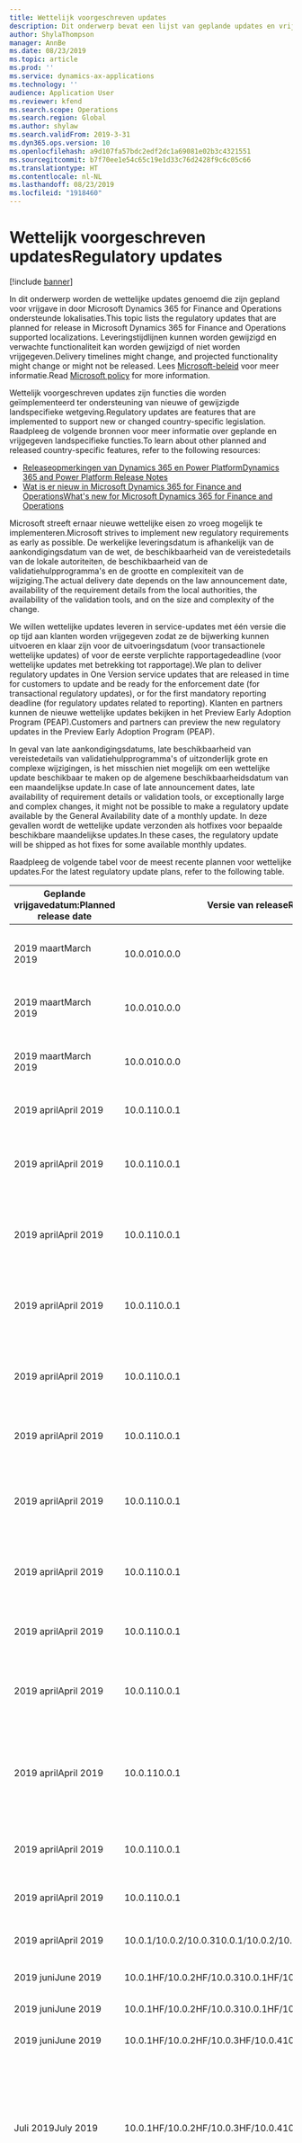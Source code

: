```yaml
---
title: Wettelijk voorgeschreven updates
description: Dit onderwerp bevat een lijst van geplande updates en vrijgegeven wettelijke updates voor Microsoft Dynamics 365 for Finance and Operations.
author: ShylaThompson
manager: AnnBe
ms.date: 08/23/2019
ms.topic: article
ms.prod: ''
ms.service: dynamics-ax-applications
ms.technology: ''
audience: Application User
ms.reviewer: kfend
ms.search.scope: Operations
ms.search.region: Global
ms.author: shylaw
ms.search.validFrom: 2019-3-31
ms.dyn365.ops.version: 10
ms.openlocfilehash: a9d107fa57bdc2edf2dc1a69081e02b3c4321551
ms.sourcegitcommit: b7f70ee1e54c65c19e1d33c76d2428f9c6c05c66
ms.translationtype: HT
ms.contentlocale: nl-NL
ms.lasthandoff: 08/23/2019
ms.locfileid: "1918460"
---
```

# <a name="regulatory-updates"></a><span data-ttu-id="0f5b4-103">Wettelijk voorgeschreven updates</span><span class="sxs-lookup"><span data-stu-id="0f5b4-103">Regulatory updates</span></span>

[!include [banner](../includes/banner.md)]

<span data-ttu-id="0f5b4-104">In dit onderwerp worden de wettelijke updates genoemd die zijn gepland voor vrijgave in door Microsoft Dynamics 365 for Finance and Operations ondersteunde lokalisaties.</span><span class="sxs-lookup"><span data-stu-id="0f5b4-104">This topic lists the regulatory updates that are planned for release in Microsoft Dynamics 365 for Finance and Operations supported localizations.</span></span> <span data-ttu-id="0f5b4-105">Leveringstijdlijnen kunnen worden gewijzigd en verwachte functionaliteit kan worden gewijzigd of niet worden vrijgegeven.</span><span class="sxs-lookup"><span data-stu-id="0f5b4-105">Delivery timelines might change, and projected functionality might change or might not be released.</span></span> <span data-ttu-id="0f5b4-106">Lees [Microsoft-beleid](https://go.microsoft.com/fwlink/p/?linkid=2007332) voor meer informatie.</span><span class="sxs-lookup"><span data-stu-id="0f5b4-106">Read [Microsoft policy](https://go.microsoft.com/fwlink/p/?linkid=2007332) for more information.</span></span> 

<span data-ttu-id="0f5b4-107">Wettelijk voorgeschreven updates zijn functies die worden geïmplementeerd ter ondersteuning van nieuwe of gewijzigde landspecifieke wetgeving.</span><span class="sxs-lookup"><span data-stu-id="0f5b4-107">Regulatory updates are features that are implemented to support new or changed country-specific legislation.</span></span> <span data-ttu-id="0f5b4-108">Raadpleeg de volgende bronnen voor meer informatie over geplande en vrijgegeven landspecifieke functies.</span><span class="sxs-lookup"><span data-stu-id="0f5b4-108">To learn about other planned and released country-specific features, refer to the following resources:</span></span>

- [<span data-ttu-id="0f5b4-109">Releaseopmerkingen van Dynamics 365 en Power Platform</span><span class="sxs-lookup"><span data-stu-id="0f5b4-109">Dynamics 365 and Power Platform Release Notes</span></span>](https://docs.microsoft.com/business-applications-release-notes/index)
- [<span data-ttu-id="0f5b4-110">Wat is er nieuw in Microsoft Dynamics 365 for Finance and Operations</span><span class="sxs-lookup"><span data-stu-id="0f5b4-110">What's new for Microsoft Dynamics 365 for Finance and Operations</span></span>](../../fin-and-ops/get-started/whats-new-changed.md)

<span data-ttu-id="0f5b4-111">Microsoft streeft ernaar nieuwe wettelijke eisen zo vroeg mogelijk te implementeren.</span><span class="sxs-lookup"><span data-stu-id="0f5b4-111">Microsoft strives to implement new regulatory requirements as early as possible.</span></span> <span data-ttu-id="0f5b4-112">De werkelijke leveringsdatum is afhankelijk van de aankondigingsdatum van de wet, de beschikbaarheid van de vereistedetails van de lokale autoriteiten, de beschikbaarheid van de validatiehulpprogramma's en de grootte en complexiteit van de wijziging.</span><span class="sxs-lookup"><span data-stu-id="0f5b4-112">The actual delivery date depends on the law announcement date, availability of the requirement details from the local authorities, the availability of the validation tools, and on the size and complexity of the change.</span></span> 

<span data-ttu-id="0f5b4-113">We willen wettelijke updates leveren in service-updates met één versie die op tijd aan klanten worden vrijgegeven zodat ze de bijwerking kunnen uitvoeren en klaar zijn voor de uitvoeringsdatum (voor transactionele wettelijke updates) of voor de eerste verplichte rapportagedeadline (voor wettelijke updates met betrekking tot rapportage).</span><span class="sxs-lookup"><span data-stu-id="0f5b4-113">We plan to deliver regulatory updates in One Version service updates that are released in time for customers to update and be ready for the enforcement date (for transactional regulatory updates), or for the first mandatory reporting deadline (for regulatory updates related to reporting).</span></span> <span data-ttu-id="0f5b4-114">Klanten en partners kunnen de nieuwe wettelijke updates bekijken in het Preview Early Adoption Program (PEAP).</span><span class="sxs-lookup"><span data-stu-id="0f5b4-114">Customers and partners can preview the new regulatory updates in the Preview Early Adoption Program (PEAP).</span></span>

<span data-ttu-id="0f5b4-115">In geval van late aankondigingsdatums, late beschikbaarheid van vereistedetails van validatiehulpprogramma's of uitzonderlijk grote en complexe wijzigingen, is het misschien niet mogelijk om een wettelijke update beschikbaar te maken op de algemene beschikbaarheidsdatum van een maandelijkse update.</span><span class="sxs-lookup"><span data-stu-id="0f5b4-115">In case of late announcement dates, late availability of requirement details or validation tools, or exceptionally large and complex changes, it might not be possible to make a regulatory update available by the General Availability date of a monthly update.</span></span> <span data-ttu-id="0f5b4-116">In deze gevallen wordt de wettelijke update verzonden als hotfixes voor bepaalde beschikbare maandelijkse updates.</span><span class="sxs-lookup"><span data-stu-id="0f5b4-116">In these cases, the regulatory update will be shipped as hot fixes for some available monthly updates.</span></span>

<span data-ttu-id="0f5b4-117">Raadpleeg de volgende tabel voor de meest recente plannen voor wettelijke updates.</span><span class="sxs-lookup"><span data-stu-id="0f5b4-117">For the latest regulatory update plans, refer to the following table.</span></span> 

|<span data-ttu-id="0f5b4-118">Geplande vrijgavedatum:</span><span class="sxs-lookup"><span data-stu-id="0f5b4-118">Planned release date</span></span>|<span data-ttu-id="0f5b4-119">Versie van release</span><span class="sxs-lookup"><span data-stu-id="0f5b4-119">Release version</span></span>|<span data-ttu-id="0f5b4-120">Land/regio</span><span class="sxs-lookup"><span data-stu-id="0f5b4-120">Country</span></span>|<span data-ttu-id="0f5b4-121">Wettelijke update</span><span class="sxs-lookup"><span data-stu-id="0f5b4-121">Regulatory update</span></span>|
|--------------------|---------------|-------|-------|
|      <span data-ttu-id="0f5b4-122">2019 maart</span><span class="sxs-lookup"><span data-stu-id="0f5b4-122">March 2019</span></span>          |   <span data-ttu-id="0f5b4-123">10.0.0</span><span class="sxs-lookup"><span data-stu-id="0f5b4-123">10.0.0</span></span>      | <span data-ttu-id="0f5b4-124">Oostenrijk</span><span class="sxs-lookup"><span data-stu-id="0f5b4-124">Austria</span></span>      |   <span data-ttu-id="0f5b4-125">Wijzigingen in Kammerumlage 2019 (inkoopheffing)</span><span class="sxs-lookup"><span data-stu-id="0f5b4-125">Changes in Kammerumlage 2019 (Purchase duty)</span></span>    |
|      <span data-ttu-id="0f5b4-126">2019 maart</span><span class="sxs-lookup"><span data-stu-id="0f5b4-126">March 2019</span></span>          |   <span data-ttu-id="0f5b4-127">10.0.0</span><span class="sxs-lookup"><span data-stu-id="0f5b4-127">10.0.0</span></span>      |   <span data-ttu-id="0f5b4-128">Brazilië</span><span class="sxs-lookup"><span data-stu-id="0f5b4-128">Brazil</span></span>    |     <span data-ttu-id="0f5b4-129">SPED EFD-bijdragen - indeling 004 en 005</span><span class="sxs-lookup"><span data-stu-id="0f5b4-129">SPED EFD Contributions - Layout  004 and 005</span></span>  |
|      <span data-ttu-id="0f5b4-130">2019 maart</span><span class="sxs-lookup"><span data-stu-id="0f5b4-130">March 2019</span></span>          |   <span data-ttu-id="0f5b4-131">10.0.0</span><span class="sxs-lookup"><span data-stu-id="0f5b4-131">10.0.0</span></span>      |    <span data-ttu-id="0f5b4-132">Maleisië</span><span class="sxs-lookup"><span data-stu-id="0f5b4-132">Malaysia</span></span>     |<span data-ttu-id="0f5b4-133">Maleisië vervangt GST door SST, Sales & Services Tax</span><span class="sxs-lookup"><span data-stu-id="0f5b4-133">Malaysia replaces GST with SST sales & service tax</span></span>        |
|      <span data-ttu-id="0f5b4-134">2019 april</span><span class="sxs-lookup"><span data-stu-id="0f5b4-134">April 2019</span></span>          |   <span data-ttu-id="0f5b4-135">10.0.1</span><span class="sxs-lookup"><span data-stu-id="0f5b4-135">10.0.1</span></span>      |    <span data-ttu-id="0f5b4-136">Oostenrijk</span><span class="sxs-lookup"><span data-stu-id="0f5b4-136">Austria</span></span>     |<span data-ttu-id="0f5b4-137">Detailhandel - Fiscale integratie</span><span class="sxs-lookup"><span data-stu-id="0f5b4-137">Retail - Fiscal integration</span></span>         |
|      <span data-ttu-id="0f5b4-138">2019 april</span><span class="sxs-lookup"><span data-stu-id="0f5b4-138">April 2019</span></span>          |   <span data-ttu-id="0f5b4-139">10.0.1</span><span class="sxs-lookup"><span data-stu-id="0f5b4-139">10.0.1</span></span>      |    <span data-ttu-id="0f5b4-140">Europa</span><span class="sxs-lookup"><span data-stu-id="0f5b4-140">Europe</span></span>     |<span data-ttu-id="0f5b4-141">E-facturering - Export van klantfacturen in de indeling PEPPOL BIS 3</span><span class="sxs-lookup"><span data-stu-id="0f5b4-141">E-invoicing - Customers invoices export in PEPPOL BIS 3 format</span></span>         |
|      <span data-ttu-id="0f5b4-142">2019 april</span><span class="sxs-lookup"><span data-stu-id="0f5b4-142">April 2019</span></span>          |   <span data-ttu-id="0f5b4-143">10.0.1</span><span class="sxs-lookup"><span data-stu-id="0f5b4-143">10.0.1</span></span>      |    <span data-ttu-id="0f5b4-144">Europa</span><span class="sxs-lookup"><span data-stu-id="0f5b4-144">Europe</span></span>     |<span data-ttu-id="0f5b4-145">E-facturering - Import van leveranciersfacturen in de indeling PEPPOL BIS 3</span><span class="sxs-lookup"><span data-stu-id="0f5b4-145">E-invoicing - Vendors invoices import from PEPPOL BIS 3 format</span></span>         |
|      <span data-ttu-id="0f5b4-146">2019 april</span><span class="sxs-lookup"><span data-stu-id="0f5b4-146">April 2019</span></span>          |   <span data-ttu-id="0f5b4-147">10.0.1</span><span class="sxs-lookup"><span data-stu-id="0f5b4-147">10.0.1</span></span>      |   <span data-ttu-id="0f5b4-148">Duitsland</span><span class="sxs-lookup"><span data-stu-id="0f5b4-148">Germany</span></span>     |<span data-ttu-id="0f5b4-149">E-facturering - Export van klantfacturen in de indeling xRechnung 1.1</span><span class="sxs-lookup"><span data-stu-id="0f5b4-149">E-invoicing - Customers invoices export in xRechnung 1.1 format</span></span>         |
|      <span data-ttu-id="0f5b4-150">2019 april</span><span class="sxs-lookup"><span data-stu-id="0f5b4-150">April 2019</span></span>          |   <span data-ttu-id="0f5b4-151">10.0.1</span><span class="sxs-lookup"><span data-stu-id="0f5b4-151">10.0.1</span></span>      |    <span data-ttu-id="0f5b4-152">Verenigd Koninkrijk</span><span class="sxs-lookup"><span data-stu-id="0f5b4-152">United Kingdom</span></span>     |[<span data-ttu-id="0f5b4-153">Wijziging in indiening van btw-aangifte (belasting digitaal maken)</span><span class="sxs-lookup"><span data-stu-id="0f5b4-153">VAT Statement submission changes (Making Tax Digital)</span></span>](emea-gbr-mtd-vat-integration.md)    |    
|      <span data-ttu-id="0f5b4-154">2019 april</span><span class="sxs-lookup"><span data-stu-id="0f5b4-154">April 2019</span></span>          |   <span data-ttu-id="0f5b4-155">10.0.1</span><span class="sxs-lookup"><span data-stu-id="0f5b4-155">10.0.1</span></span>      |    <span data-ttu-id="0f5b4-156">Rusland</span><span class="sxs-lookup"><span data-stu-id="0f5b4-156">Russia</span></span>     |[<span data-ttu-id="0f5b4-157">Wijzigingen van indeling btw-aangifte van 2019</span><span class="sxs-lookup"><span data-stu-id="0f5b4-157">VAT declaration format changes from 2019</span></span>](rus-VAT-declaration.md) |
|      <span data-ttu-id="0f5b4-158">2019 april</span><span class="sxs-lookup"><span data-stu-id="0f5b4-158">April 2019</span></span>          |   <span data-ttu-id="0f5b4-159">10.0.1</span><span class="sxs-lookup"><span data-stu-id="0f5b4-159">10.0.1</span></span>      |    <span data-ttu-id="0f5b4-160">Rusland</span><span class="sxs-lookup"><span data-stu-id="0f5b4-160">Russia</span></span>     |<span data-ttu-id="0f5b4-161">Wijzigingen van indeling voor btw-aangifte van 2019 (verkoop- en inkoopboeken)</span><span class="sxs-lookup"><span data-stu-id="0f5b4-161">VAT declaration format changes from 2019 (Sales and Purchase books)</span></span> |
|      <span data-ttu-id="0f5b4-162">2019 april</span><span class="sxs-lookup"><span data-stu-id="0f5b4-162">April 2019</span></span>          |   <span data-ttu-id="0f5b4-163">10.0.1</span><span class="sxs-lookup"><span data-stu-id="0f5b4-163">10.0.1</span></span>      |    <span data-ttu-id="0f5b4-164">Rusland</span><span class="sxs-lookup"><span data-stu-id="0f5b4-164">Russia</span></span>     |<span data-ttu-id="0f5b4-165">Wijzigingen in aangifte van belasting op grondbezit van 2018</span><span class="sxs-lookup"><span data-stu-id="0f5b4-165">Land tax declaration changes from 2018</span></span> |
|      <span data-ttu-id="0f5b4-166">2019 april</span><span class="sxs-lookup"><span data-stu-id="0f5b4-166">April 2019</span></span>          |   <span data-ttu-id="0f5b4-167">10.0.1</span><span class="sxs-lookup"><span data-stu-id="0f5b4-167">10.0.1</span></span>      |    <span data-ttu-id="0f5b4-168">Rusland</span><span class="sxs-lookup"><span data-stu-id="0f5b4-168">Russia</span></span>     |[<span data-ttu-id="0f5b4-169">Wijzigingen in aangifte van onroerendgoedbelasting van 2019</span><span class="sxs-lookup"><span data-stu-id="0f5b4-169">Property tax declaration changes from 2019</span></span>](rus-assessed-tax-declaration.md)|
|      <span data-ttu-id="0f5b4-170">2019 april</span><span class="sxs-lookup"><span data-stu-id="0f5b4-170">April 2019</span></span>          |   <span data-ttu-id="0f5b4-171">10.0.1</span><span class="sxs-lookup"><span data-stu-id="0f5b4-171">10.0.1</span></span>      |    <span data-ttu-id="0f5b4-172">Rusland</span><span class="sxs-lookup"><span data-stu-id="0f5b4-172">Russia</span></span>     |<span data-ttu-id="0f5b4-173">Wijzigingen in aangifte van transportbelasting van 2019</span><span class="sxs-lookup"><span data-stu-id="0f5b4-173">Transport tax declaration changes from 2019</span></span>  |
|      <span data-ttu-id="0f5b4-174">2019 april</span><span class="sxs-lookup"><span data-stu-id="0f5b4-174">April 2019</span></span>          |   <span data-ttu-id="0f5b4-175">10.0.1</span><span class="sxs-lookup"><span data-stu-id="0f5b4-175">10.0.1</span></span>      |    <span data-ttu-id="0f5b4-176">Litouwen</span><span class="sxs-lookup"><span data-stu-id="0f5b4-176">Lithuania</span></span>     |<span data-ttu-id="0f5b4-177">In een i.SAF-rapport kunnen gebruikers systeem-btw-codes definiëren in combinatie met wettelijke btw-codes</span><span class="sxs-lookup"><span data-stu-id="0f5b4-177">i.SAF report let's user define system Sales tax codes in association with legal tax codes</span></span>  |
|      <span data-ttu-id="0f5b4-178">2019 april</span><span class="sxs-lookup"><span data-stu-id="0f5b4-178">April 2019</span></span>          |   <span data-ttu-id="0f5b4-179">10.0.1</span><span class="sxs-lookup"><span data-stu-id="0f5b4-179">10.0.1</span></span>      | <span data-ttu-id="0f5b4-180">Hongarije</span><span class="sxs-lookup"><span data-stu-id="0f5b4-180">Hungary</span></span>      |  <span data-ttu-id="0f5b4-181">Hongarije: online facturering v. 1.1 2019</span><span class="sxs-lookup"><span data-stu-id="0f5b4-181">Hungary: Online invoicing v.1.1 2019</span></span>  |
|      <span data-ttu-id="0f5b4-182">2019 april</span><span class="sxs-lookup"><span data-stu-id="0f5b4-182">April 2019</span></span>          |   <span data-ttu-id="0f5b4-183">10.0.1</span><span class="sxs-lookup"><span data-stu-id="0f5b4-183">10.0.1</span></span>      | <span data-ttu-id="0f5b4-184">Japan</span><span class="sxs-lookup"><span data-stu-id="0f5b4-184">Japan</span></span>      |  <span data-ttu-id="0f5b4-185">2019 Verandering van Japans tijdperk</span><span class="sxs-lookup"><span data-stu-id="0f5b4-185">2019 Japanese Calendar Era Change</span></span>  |
|      <span data-ttu-id="0f5b4-186">2019 april</span><span class="sxs-lookup"><span data-stu-id="0f5b4-186">April 2019</span></span>          |   <span data-ttu-id="0f5b4-187">10.0.1/10.0.2/10.0.3</span><span class="sxs-lookup"><span data-stu-id="0f5b4-187">10.0.1/10.0.2/10.0.3</span></span>      | <span data-ttu-id="0f5b4-188">India</span><span class="sxs-lookup"><span data-stu-id="0f5b4-188">India</span></span>      |  <span data-ttu-id="0f5b4-189">Wijziging van notatie van IEC-nummer</span><span class="sxs-lookup"><span data-stu-id="0f5b4-189">IEC number format change</span></span>  |
|      <span data-ttu-id="0f5b4-190">2019 juni</span><span class="sxs-lookup"><span data-stu-id="0f5b4-190">June 2019</span></span>           |   <span data-ttu-id="0f5b4-191">10.0.1HF/10.0.2HF/10.0.3</span><span class="sxs-lookup"><span data-stu-id="0f5b4-191">10.0.1HF/10.0.2HF/10.0.3</span></span>      | <span data-ttu-id="0f5b4-192">Brazilië</span><span class="sxs-lookup"><span data-stu-id="0f5b4-192">Brazil</span></span>      |   <span data-ttu-id="0f5b4-193">NF-e nieuw NT 2018.005 - v.1.20</span><span class="sxs-lookup"><span data-stu-id="0f5b4-193">NF-e new NT 2018.005 - v.1.20</span></span>   |
|      <span data-ttu-id="0f5b4-194">2019 juni</span><span class="sxs-lookup"><span data-stu-id="0f5b4-194">June 2019</span></span>           |   <span data-ttu-id="0f5b4-195">10.0.1HF/10.0.2HF/10.0.3</span><span class="sxs-lookup"><span data-stu-id="0f5b4-195">10.0.1HF/10.0.2HF/10.0.3</span></span>      | <span data-ttu-id="0f5b4-196">Brazilië</span><span class="sxs-lookup"><span data-stu-id="0f5b4-196">Brazil</span></span>      |   <span data-ttu-id="0f5b4-197">SPED ECD - indeling 7</span><span class="sxs-lookup"><span data-stu-id="0f5b4-197">SPED ECD Layout 7</span></span>   |
|      <span data-ttu-id="0f5b4-198">2019 juni</span><span class="sxs-lookup"><span data-stu-id="0f5b4-198">June 2019</span></span>           |   <span data-ttu-id="0f5b4-199">10.0.1HF/10.0.2HF/10.0.3HF/10.0.4</span><span class="sxs-lookup"><span data-stu-id="0f5b4-199">10.0.1HF/10.0.2HF/10.0.3HF/10.0.4</span></span>      | <span data-ttu-id="0f5b4-200">Brazilië</span><span class="sxs-lookup"><span data-stu-id="0f5b4-200">Brazil</span></span>    |   <span data-ttu-id="0f5b4-201">NF-e-besluit 54.308/18 (RS)</span><span class="sxs-lookup"><span data-stu-id="0f5b4-201">NF-e Decree 54.308/18 (RS)</span></span>   |
|      <span data-ttu-id="0f5b4-202">Juli 2019</span><span class="sxs-lookup"><span data-stu-id="0f5b4-202">July 2019</span></span>           |   <span data-ttu-id="0f5b4-203">10.0.1HF/10.0.2HF/10.0.3HF/10.0.4</span><span class="sxs-lookup"><span data-stu-id="0f5b4-203">10.0.1HF/10.0.2HF/10.0.3HF/10.0.4</span></span>      | <span data-ttu-id="0f5b4-204">Brazilië</span><span class="sxs-lookup"><span data-stu-id="0f5b4-204">Brazil</span></span>    |   <span data-ttu-id="0f5b4-205">NF-e en NFC-e - Resolutie 13/2019 en verordening SUCIEF 55/2019- RJ - nieuwe voorwaarden voor uitvoer van vrijstellingslabels in NF-e.</span><span class="sxs-lookup"><span data-stu-id="0f5b4-205">NF-e and NFC-e - Resolution 13/2019 and Ordinance SUCIEF 55/2019- RJ - new conditions for exempt tags output in NF-e.</span></span>   |
|      <span data-ttu-id="0f5b4-206">2019 juni</span><span class="sxs-lookup"><span data-stu-id="0f5b4-206">June 2019</span></span>           |   <span data-ttu-id="0f5b4-207">10.0.2</span><span class="sxs-lookup"><span data-stu-id="0f5b4-207">10.0.2</span></span>     | <span data-ttu-id="0f5b4-208">Italië</span><span class="sxs-lookup"><span data-stu-id="0f5b4-208">Italy</span></span>      |   <span data-ttu-id="0f5b4-209">Nieuwe Spesometro (Esterometro) om het splitsen van bestanden op bestandsvolume te ondersteunen en het aantal records te beperken</span><span class="sxs-lookup"><span data-stu-id="0f5b4-209">"New Spesometro" (Esterometro) to support file splitting by file volume and limits of number of records</span></span>   |
 | <span data-ttu-id="0f5b4-210">Augustus 2019</span><span class="sxs-lookup"><span data-stu-id="0f5b4-210">August 2019</span></span>            |   <span data-ttu-id="0f5b4-211">10.0.2HF/10.0.3HF/10.0.4HF/10.0.5</span><span class="sxs-lookup"><span data-stu-id="0f5b4-211">10.0.2HF/10.0.3HF/10.0.4HF/10.0.5</span></span>      | <span data-ttu-id="0f5b4-212">Brazilië</span><span class="sxs-lookup"><span data-stu-id="0f5b4-212">Brazil</span></span>    |   <span data-ttu-id="0f5b4-213">Een nieuwe versie van technische notities voor NF-e: NT 2019.001 versie 1.00</span><span class="sxs-lookup"><span data-stu-id="0f5b4-213">A new version of technical notes for NF-e: NT 2019.001 Version 1.00</span></span>   |
|      <span data-ttu-id="0f5b4-214">Juli 2019</span><span class="sxs-lookup"><span data-stu-id="0f5b4-214">July 2019</span></span>            |   <span data-ttu-id="0f5b4-215">10.0.3/10.0.4</span><span class="sxs-lookup"><span data-stu-id="0f5b4-215">10.0.3/10.0.4</span></span>      | <span data-ttu-id="0f5b4-216">India</span><span class="sxs-lookup"><span data-stu-id="0f5b4-216">India</span></span>   |   <span data-ttu-id="0f5b4-217">De weergave van Plaats van levering en Provincie in de GST-belastingfactuur</span><span class="sxs-lookup"><span data-stu-id="0f5b4-217">Display of "Place of supply" and "State" in the GST Tax invoice</span></span>  | <span data-ttu-id="0f5b4-218">Juli 2019</span><span class="sxs-lookup"><span data-stu-id="0f5b4-218">July 2019</span></span>            |   <span data-ttu-id="0f5b4-219">10.0.2HF/10.0.3HF/10.0.4HF/10.0.5HF/10.0.6</span><span class="sxs-lookup"><span data-stu-id="0f5b4-219">10.0.2HF/10.0.3HF/10.0.4HF/10.0.5HF/10.0.6</span></span>      | <span data-ttu-id="0f5b4-220">Brazilië</span><span class="sxs-lookup"><span data-stu-id="0f5b4-220">Brazil</span></span>    |   <span data-ttu-id="0f5b4-221">NF-e ICMS-ST - verordening CAT 42/18 voor staat SP - CAT 42/18</span><span class="sxs-lookup"><span data-stu-id="0f5b4-221">NF-e ICMS-ST - ordinance CAT 42/18 for SP state - CAT 42/18</span></span>   |
|      <span data-ttu-id="0f5b4-222">2019 juni</span><span class="sxs-lookup"><span data-stu-id="0f5b4-222">June 2019</span></span>            |   <span data-ttu-id="0f5b4-223">10.0.3</span><span class="sxs-lookup"><span data-stu-id="0f5b4-223">10.0.3</span></span>      | <span data-ttu-id="0f5b4-224">Brazilië</span><span class="sxs-lookup"><span data-stu-id="0f5b4-224">Brazil</span></span>      |   <span data-ttu-id="0f5b4-225">SPED ECF - indeling 5 voor 2019</span><span class="sxs-lookup"><span data-stu-id="0f5b4-225">SPED ECF - Layout 5 for 2019</span></span>   |
|      <span data-ttu-id="0f5b4-226">2019 juni</span><span class="sxs-lookup"><span data-stu-id="0f5b4-226">June 2019</span></span>            |   <span data-ttu-id="0f5b4-227">10.0.3</span><span class="sxs-lookup"><span data-stu-id="0f5b4-227">10.0.3</span></span>      | <span data-ttu-id="0f5b4-228">Polen</span><span class="sxs-lookup"><span data-stu-id="0f5b4-228">Poland</span></span>     |   <span data-ttu-id="0f5b4-229">SAF-facturen (JPK_FA) v.2 van 1 juli 2019</span><span class="sxs-lookup"><span data-stu-id="0f5b4-229">SAF invoices (JPK_FA) v.2 from 1Jul2019</span></span>  |
|      <span data-ttu-id="0f5b4-230">2019 juni</span><span class="sxs-lookup"><span data-stu-id="0f5b4-230">June 2019</span></span>            |   <span data-ttu-id="0f5b4-231">10.0.3</span><span class="sxs-lookup"><span data-stu-id="0f5b4-231">10.0.3</span></span>      | <span data-ttu-id="0f5b4-232">Brazilië</span><span class="sxs-lookup"><span data-stu-id="0f5b4-232">Brazil</span></span>   |   <span data-ttu-id="0f5b4-233">Door ICMS-correcties in fiscale documenten is tabel 5.2 van kracht</span><span class="sxs-lookup"><span data-stu-id="0f5b4-233">ICMS fiscal document adjustments enable table 5.2</span></span>   |
|      <span data-ttu-id="0f5b4-234">2019 juni</span><span class="sxs-lookup"><span data-stu-id="0f5b4-234">June 2019</span></span>            |   <span data-ttu-id="0f5b4-235">10.0.3</span><span class="sxs-lookup"><span data-stu-id="0f5b4-235">10.0.3</span></span>      | <span data-ttu-id="0f5b4-236">India</span><span class="sxs-lookup"><span data-stu-id="0f5b4-236">India</span></span>    |   <span data-ttu-id="0f5b4-237">Correctie van btw in de douanevaluta in BOE in plaats van in de transactievaluta</span><span class="sxs-lookup"><span data-stu-id="0f5b4-237">Adjustment of tax in customs currency in BOE instead of doing in transaction currency</span></span>  |
  | <span data-ttu-id="0f5b4-238">Juli 2019</span><span class="sxs-lookup"><span data-stu-id="0f5b4-238">July 2019</span></span>            |   <span data-ttu-id="0f5b4-239">10.0.4</span><span class="sxs-lookup"><span data-stu-id="0f5b4-239">10.0.4</span></span>      | <span data-ttu-id="0f5b4-240">Brazilië</span><span class="sxs-lookup"><span data-stu-id="0f5b4-240">Brazil</span></span>    |   <span data-ttu-id="0f5b4-241">Binnenkomend fiscaal document 66</span><span class="sxs-lookup"><span data-stu-id="0f5b4-241">Incoming fiscal document 66</span></span>   |
  | <span data-ttu-id="0f5b4-242">Juli 2019</span><span class="sxs-lookup"><span data-stu-id="0f5b4-242">July 2019</span></span>            |   <span data-ttu-id="0f5b4-243">10.0.4</span><span class="sxs-lookup"><span data-stu-id="0f5b4-243">10.0.4</span></span>      | <span data-ttu-id="0f5b4-244">Mexico</span><span class="sxs-lookup"><span data-stu-id="0f5b4-244">Mexico</span></span>   |  <span data-ttu-id="0f5b4-245">DIOT-aangifte van derden - wijzigingen in indeling 2019</span><span class="sxs-lookup"><span data-stu-id="0f5b4-245">DIOT third party declaration - changes in layout 2019</span></span>   |  
  | <span data-ttu-id="0f5b4-246">Augustus 2019</span><span class="sxs-lookup"><span data-stu-id="0f5b4-246">August 2019</span></span>            |   <span data-ttu-id="0f5b4-247">10.0.5</span><span class="sxs-lookup"><span data-stu-id="0f5b4-247">10.0.5</span></span>      | <span data-ttu-id="0f5b4-248">Brazilië</span><span class="sxs-lookup"><span data-stu-id="0f5b4-248">Brazil</span></span>    |   <span data-ttu-id="0f5b4-249">Technische gids sped-bijdragen 1.31.</span><span class="sxs-lookup"><span data-stu-id="0f5b4-249">Sped contributions Technical guide 1.31.</span></span> <span data-ttu-id="0f5b4-250">nieuwe richtlijnen</span><span class="sxs-lookup"><span data-stu-id="0f5b4-250">new guidance</span></span>   | 
  | <span data-ttu-id="0f5b4-251">Augustus 2019</span><span class="sxs-lookup"><span data-stu-id="0f5b4-251">August 2019</span></span>            |   <span data-ttu-id="0f5b4-252">10.0.5</span><span class="sxs-lookup"><span data-stu-id="0f5b4-252">10.0.5</span></span>      | <span data-ttu-id="0f5b4-253">Spanje</span><span class="sxs-lookup"><span data-stu-id="0f5b4-253">Spain</span></span>    |   <span data-ttu-id="0f5b4-254">Vanaf 1 oktober 2019 worden de validatieregels gewijzigd</span><span class="sxs-lookup"><span data-stu-id="0f5b4-254">Validation rules change from October 1, 2019</span></span>   |
  | <span data-ttu-id="0f5b4-255">Augustus 2019</span><span class="sxs-lookup"><span data-stu-id="0f5b4-255">August 2019</span></span>          |   <span data-ttu-id="0f5b4-256">10.0.5</span><span class="sxs-lookup"><span data-stu-id="0f5b4-256">10.0.5</span></span>      | <span data-ttu-id="0f5b4-257">Mexico</span><span class="sxs-lookup"><span data-stu-id="0f5b4-257">Mexico</span></span>    |   <span data-ttu-id="0f5b4-258">CFDI 3.3 - De details van IEPS-btw-trans acties in XML moeten optioneel zijn, afhankelijk van klantprofiel</span><span class="sxs-lookup"><span data-stu-id="0f5b4-258">CFDI 3.3 - The detail of IEPS tax transactions in XML should be optional depending on customer profile</span></span> |
  |      <span data-ttu-id="0f5b4-259">Augustus 2019</span><span class="sxs-lookup"><span data-stu-id="0f5b4-259">August 2019</span></span>           |   <span data-ttu-id="0f5b4-260">10.0.5</span><span class="sxs-lookup"><span data-stu-id="0f5b4-260">10.0.5</span></span>      | <span data-ttu-id="0f5b4-261">Verenigd Koninkrijk</span><span class="sxs-lookup"><span data-stu-id="0f5b4-261">United Kingdom</span></span>    |   <span data-ttu-id="0f5b4-262">DCR - Belasting digitaal maken - parameters over oorspronkelijk apparaat voor preventie van fraude</span><span class="sxs-lookup"><span data-stu-id="0f5b4-262">DCR - Making Tax Digital - fraud prevention parameters about originating device</span></span>  |
   


## <a name="additional-resources"></a><span data-ttu-id="0f5b4-263">Aanvullende resources</span><span class="sxs-lookup"><span data-stu-id="0f5b4-263">Additional resources</span></span>
- <span data-ttu-id="0f5b4-264">Zoek naar alle geplande en wettelijke updates op [Lifecycle Service - probleem zoeken](https://lcs.dynamics.com/Logon/Index) (aanmelden vereist).</span><span class="sxs-lookup"><span data-stu-id="0f5b4-264">Find all planned and released regulatory updates on [Lifecycle Service - Issue search](https://lcs.dynamics.com/Logon/Index) (sign in required).</span></span>
- <span data-ttu-id="0f5b4-265">Voor een overzicht van de taalversies die worden ondersteund voor Dynamics 365 for Finance and Operations, raadpleegt u de [internationale beschikbaarheidshandleiding](https://aka.ms/dynamics_365_international_availability_deck).</span><span class="sxs-lookup"><span data-stu-id="0f5b4-265">For a list of the localizations that are supported for Dynamics 365 for Finance and Operations, see the [International availability guide](https://aka.ms/dynamics_365_international_availability_deck).</span></span>

